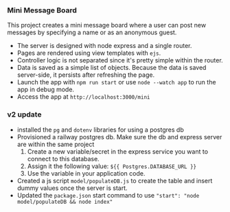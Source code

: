 ### Mini Message Board
This project creates a mini message board where a user can post new messages by specifying a name or as an anonymous guest. <br> 
- The server is designed with node express and a single router. 
- Pages are rendered using view templates with `ejs`.
- Controller logic is not separated since it's pretty simple within the router.
- Data is saved as a simple list of objects. Because the data is saved server-side, it persists after refreshing the page.
- Launch the app with `npm run start` or use `node --watch app` to run the app in debug mode.
- Access the app at `http://localhost:3000/mini`


### v2 update
- installed the `pg` and `dotenv` libraries for using a postgres db
- Provisioned a railway postgres db. Make sure the db and express server are within the same project
    1. Create a new variable/secret in the express service you want to connect to this database.
    2. Assign it the following value: `${{ Postgres.DATABASE_URL }}`
    3. Use the variable in your application code.
- Created a js script `model/populateDB.js` to create the table and insert dummy values once the server is start.
- Updated the `package.json` start command to use `"start": "node model/populateDB && node index"`